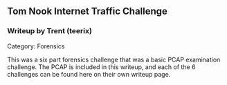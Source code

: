 ## Tom Nook Internet Traffic Challenge

### Writeup by Trent (teerix)

Category: Forensics

This was a six part forensics challenge that was a basic PCAP examination challenge. The PCAP is included in this writeup, and each of the 6 challenges can be found
here on their own writeup page.